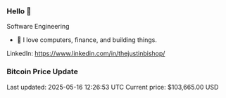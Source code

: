 ### Hello 🤙  

Software Engineering

- 🔭 I love computers, finance, and building things.
  
LinkedIn: https://www.linkedin.com/in/thejustinbishop/  






































































































































































### Bitcoin Price Update
Last updated: 2025-05-16 12:26:53 UTC
Current price: $103,665.00 USD
